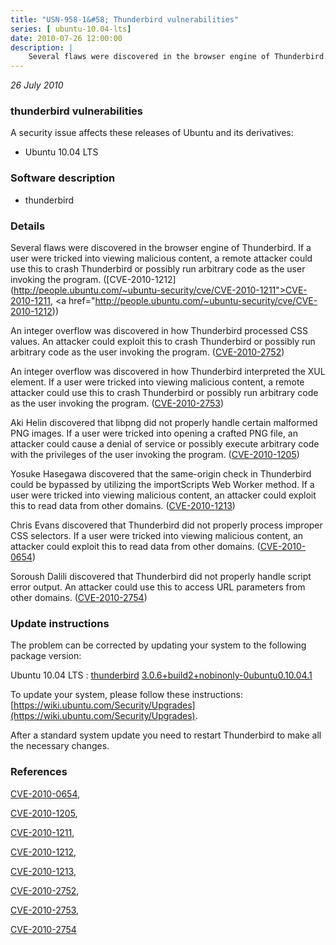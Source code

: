 ```yaml
---
title: "USN-958-1&#58; Thunderbird vulnerabilities"
series: [ ubuntu-10.04-lts]
date: 2010-07-26 12:00:00
description: |
    Several flaws were discovered in the browser engine of Thunderbird. If a user were tricked into viewing malicious content, a remote attacker could use this to crash Thunderbird or possibly run arbitrary code as the user invoking the program. ([CVE-2010-1212](http://people.ubuntu.com/~ubuntu-security/cve/CVE-2010-1211">CVE-2010-1211</a>, <a href="http://people.ubuntu.com/~ubuntu-security/cve/CVE-2010-1212))
--- 
```

 
 

*26 July 2010*

### thunderbird vulnerabilities

A security issue affects these releases of Ubuntu and its derivatives:

* Ubuntu 10.04 LTS

### Software description

* thunderbird 

### Details

Several flaws were discovered in the browser engine of Thunderbird. If a user were tricked into viewing malicious content, a remote attacker could use this to crash Thunderbird or possibly run arbitrary code as the user invoking the program. ([CVE-2010-1212](http://people.ubuntu.com/~ubuntu-security/cve/CVE-2010-1211">CVE-2010-1211</a>, <a href="http://people.ubuntu.com/~ubuntu-security/cve/CVE-2010-1212))

An integer overflow was discovered in how Thunderbird processed CSS values. An attacker could exploit this to crash Thunderbird or possibly run arbitrary code as the user invoking the program. ([CVE-2010-2752](http://people.ubuntu.com/~ubuntu-security/cve/CVE-2010-2752))

An integer overflow was discovered in how Thunderbird interpreted the XUL element. If a user were tricked into viewing malicious content, a remote attacker could use this to crash Thunderbird or possibly run arbitrary code as the user invoking the program. ([CVE-2010-2753](http://people.ubuntu.com/~ubuntu-security/cve/CVE-2010-2753))

Aki Helin discovered that libpng did not properly handle certain malformed PNG images. If a user were tricked into opening a crafted PNG file, an attacker could cause a denial of service or possibly execute arbitrary code with the privileges of the user invoking the program. ([CVE-2010-1205](http://people.ubuntu.com/~ubuntu-security/cve/CVE-2010-1205))

Yosuke Hasegawa discovered that the same-origin check in Thunderbird could be bypassed by utilizing the importScripts Web Worker method. If a user were tricked into viewing malicious content, an attacker could exploit this to read data from other domains. ([CVE-2010-1213](http://people.ubuntu.com/~ubuntu-security/cve/CVE-2010-1213))

Chris Evans discovered that Thunderbird did not properly process improper CSS selectors. If a user were tricked into viewing malicious content, an attacker could exploit this to read data from other domains. ([CVE-2010-0654](http://people.ubuntu.com/~ubuntu-security/cve/CVE-2010-0654))

Soroush Dalili discovered that Thunderbird did not properly handle script error output. An attacker could use this to access URL parameters from other domains. ([CVE-2010-2754](http://people.ubuntu.com/~ubuntu-security/cve/CVE-2010-2754)) 

### Update instructions

The problem can be corrected by updating your system to the following package version:

Ubuntu 10.04 LTS
 : [thunderbird](https://launchpad.net/ubuntu/+source/thunderbird) <span> [3.0.6+build2+nobinonly-0ubuntu0.10.04.1](https://launchpad.net/ubuntu/+source/thunderbird/3.0.6+build2+nobinonly-0ubuntu0.10.04.1) </span> 

To update your system, please follow these instructions: [https://wiki.ubuntu.com/Security/Upgrades](https://wiki.ubuntu.com/Security/Upgrades).

After a standard system update you need to restart Thunderbird to make all the necessary changes. 

### References

 
 [CVE-2010-0654](http://people.ubuntu.com/~ubuntu-security/cve/CVE-2010-0654), 

 [CVE-2010-1205](http://people.ubuntu.com/~ubuntu-security/cve/CVE-2010-1205), 

 [CVE-2010-1211](http://people.ubuntu.com/~ubuntu-security/cve/CVE-2010-1211), 

 [CVE-2010-1212](http://people.ubuntu.com/~ubuntu-security/cve/CVE-2010-1212), 

 [CVE-2010-1213](http://people.ubuntu.com/~ubuntu-security/cve/CVE-2010-1213), 

 [CVE-2010-2752](http://people.ubuntu.com/~ubuntu-security/cve/CVE-2010-2752), 

 [CVE-2010-2753](http://people.ubuntu.com/~ubuntu-security/cve/CVE-2010-2753), 

 [CVE-2010-2754](http://people.ubuntu.com/~ubuntu-security/cve/CVE-2010-2754)
 

